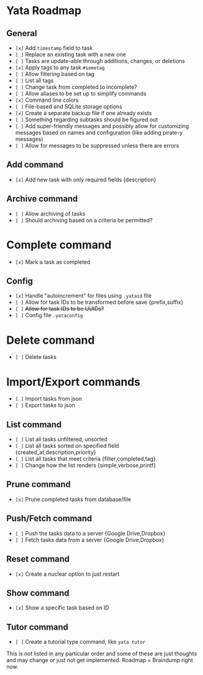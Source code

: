 # Yata Roadmap

## General
- `[x]` Add `timestamp` field to task
- `[ ]` Replace an existing task with a new one
- `[ ]` Tasks are update-able through additions, changes, or deletions
- `[x]` Apply tags to any task `#sometag`
- `[ ]` Allow filtering based on tag
- `[ ]` List all tags
- `[ ]` Change task from completed to incomplete?
- `[ ]` Allow aliases to be set up to simplify commands
- `[x]` Command line colors
- `[ ]` File-based and SQLite storage options
- `[x]` Create a separate backup file if one already exists
- `[ ]` Something regarding subtasks should be figured out
- `[ ]` Add super-friendly messages and possibly allow for customizing messages based on names and configuration (like adding pirate-y messages)
- `[ ]` Allow for messages to be suppressed unless there are errors

## Add command
- `[x]` Add new task with only required fields {description}

## Archive command
- `[ ]` Allow archiving of tasks
- `[ ]` Should archiving based on a criteria be permitted?

# Complete command 
- `[x]` Mark a task as completed

## Config
- `[x]` Handle "autoincrement" for files using `.yataid` file
- `[ ]` Allow for task IDs to be transformed before save {prefix,suffix}
- `[ ]` ~~Allow for task IDs to be UUIDs?~~
- `[ ]` Config file `.yataconfig`

# Delete command
- `[ ]` Delete tasks

# Import/Export commands
- `[ ]` Import tasks from json
- `[ ]` Export tasks to json

## List command
- `[ ]` List all tasks unfiltered, unsorted
- `[ ]` List all tasks sorted on specified field {created_at,description,priority}
- `[ ]` List all tasks that meet criteria {filter,completed,tag}
- `[ ]` Change how the list renders {simple,verbose,printf}

## Prune command
- `[x]` Prune completed tasks from database/file

## Push/Fetch command
- `[ ]` Push the tasks data to a server {Google Drive,Dropbox}
- `[ ]` Fetch tasks data from a server {Google Drive,Dropbox}

## Reset command
- `[x]` Create a nuclear option to just restart

## Show command
- `[x]` Show a specific task based on ID

## Tutor command
- `[ ]` Create a tutorial type command, like `yata tutor`


This is not listed in any particular order and some of these are just thoughts and may change or just not get implemented. Roadmap = Braindump right now.